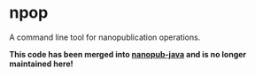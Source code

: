 npop
====

A command line tool for nanopublication operations.

**This code has been merged into [nanopub-java](https://github.com/Nanopublication/nanopub-java)
and is no longer maintained here!**
